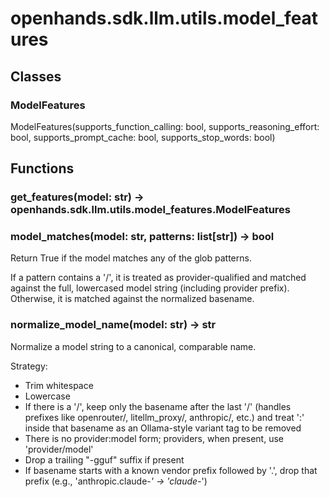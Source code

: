 # openhands.sdk.llm.utils.model_features

## Classes

### ModelFeatures

ModelFeatures(supports_function_calling: bool, supports_reasoning_effort: bool, supports_prompt_cache: bool, supports_stop_words: bool)

## Functions

### get_features(model: str) -> openhands.sdk.llm.utils.model_features.ModelFeatures

### model_matches(model: str, patterns: list[str]) -> bool

Return True if the model matches any of the glob patterns.

If a pattern contains a '/', it is treated as provider-qualified and matched
against the full, lowercased model string (including provider prefix).
Otherwise, it is matched against the normalized basename.

### normalize_model_name(model: str) -> str

Normalize a model string to a canonical, comparable name.

Strategy:
- Trim whitespace
- Lowercase
- If there is a '/', keep only the basename after the last '/'
  (handles prefixes like openrouter/, litellm_proxy/, anthropic/, etc.)
  and treat ':' inside that basename as an Ollama-style variant tag to be removed
- There is no provider:model form; providers, when present, use 'provider/model'
- Drop a trailing "-gguf" suffix if present
- If basename starts with a known vendor prefix followed by '.', drop that prefix
  (e.g., 'anthropic.claude-*' -> 'claude-*')

